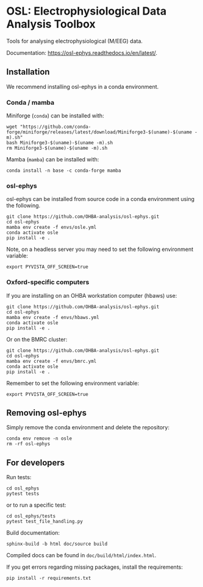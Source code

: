 # OSL: Electrophysiological Data Analysis Toolbox

Tools for analysing electrophysiological (M/EEG) data.

Documentation: https://osl-ephys.readthedocs.io/en/latest/.

## Installation

We recommend installing osl-ephys in a conda environment.

### Conda / mamba

Miniforge (`conda`) can be installed with:
```
wget "https://github.com/conda-forge/miniforge/releases/latest/download/Miniforge3-$(uname)-$(uname -m).sh"
bash Miniforge3-$(uname)-$(uname -m).sh
rm Miniforge3-$(uname)-$(uname -m).sh
```

Mamba (`mamba`) can be installed with:
```
conda install -n base -c conda-forge mamba
```

### osl-ephys

osl-ephys can be installed from source code in a conda environment using the following.

```
git clone https://github.com/OHBA-analysis/osl-ephys.git
cd osl-ephys
mamba env create -f envs/osle.yml
conda activate osle
pip install -e .
```

Note, on a headless server you may need to set the following environment variable:
```
export PYVISTA_OFF_SCREEN=true
```

### Oxford-specific computers

If you are installing on an OHBA workstation computer (hbaws) use:
```
git clone https://github.com/OHBA-analysis/osl-ephys.git
cd osl-ephys
mamba env create -f envs/hbaws.yml
conda activate osle
pip install -e .
```

Or on the BMRC cluster:
```
git clone https://github.com/OHBA-analysis/osl-ephys.git
cd osl-ephys
mamba env create -f envs/bmrc.yml
conda activate osle
pip install -e .
```

Remember to set the following environment variable:
```
export PYVISTA_OFF_SCREEN=true
```

## Removing osl-ephys

Simply remove the conda environment and delete the repository:
```
conda env remove -n osle
rm -rf osl-ephys
```

## For developers

Run tests:
```
cd osl_ephys
pytest tests
```
or to run a specific test:
```
cd osl_ephys/tests
pytest test_file_handling.py
```

Build documentation:
```
sphinx-build -b html doc/source build
```
Compiled docs can be found in `doc/build/html/index.html`.

If you get errors regarding missing packages, install the requirements:
```
pip install -r requirements.txt
```
